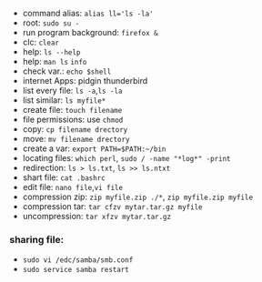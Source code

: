 

- command alias: `alias ll='ls -la'`
- root: `sudo su -`
- run program background: `firefox &`
- clc: `clear`
- help: `ls --help`
- help: `man ls` `info`
- check var.: `echo $shell`
- internet Apps: pidgin thunderbird
- list every file: `ls -a`,`ls -la`
- list similar: `ls myfile*`
- create file: `touch filename`
- file permissions: use `chmod`
- copy: `cp filename drectory`
- move: `mv filename drectory`
- create a var: `export PATH=$PATH:~/bin`
- locating files: `which perl`, `sudo / -name "*log*" -print`
- redirection: `ls > ls.txt`, `ls >> ls.ntxt`
- shart file: `cat .bashrc`
- edit file: `nano file`,`vi file`
- compression zip: `zip myfile.zip ./*`, `zip myfile.zip myfile`
- compression tar: `tar cfzv mytar.tar.gz myfile`
- uncompression: `tar xfzv mytar.tar.gz`

### sharing file:
- `sudo vi /edc/samba/smb.conf`
- `sudo service samba restart`